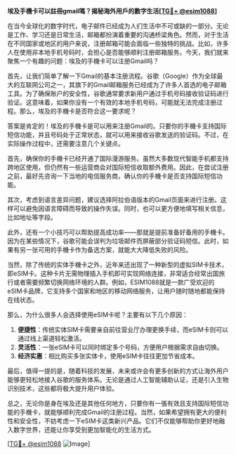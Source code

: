 **埃及手機卡可以註冊gmail嗎？揭秘海外用戶的數字生活[[TG💪+ @esim1088](https://t.me/s/esim1088)]**

在当今全球化的数字时代，电子邮件已经成为人们生活中不可或缺的一部分。无论是工作、学习还是日常生活，邮箱都扮演着重要的沟通桥梁角色。然而，对于生活在不同国家或地区的用户来说，注册邮箱可能会面临一些独特的挑战。比如，许多人在使用非本地手机号码时，会担心是否能够顺利注册邮箱服务。今天，我们就来聚焦一个有趣的问题：埃及的手機卡可以注册Gmail吗？

首先，让我们简单了解一下Gmail的基本注册流程。谷歌（Google）作为全球最大的互联网公司之一，其旗下的Gmail邮箱服务已经成为了许多人首选的电子邮箱工具。为了确保账户的安全性，谷歌通常要求新用户通过手机号码接收验证码进行验证。这意味着，如果你没有一个有效的本地手机号码，可能就无法完成注册过程。那么，埃及的手機卡是否符合这一要求呢？

答案是肯定的！埃及的手機卡是可以用来注册Gmail的。只要你的手機卡支持国际短信功能，并且号码处于正常状态，就可以用来接收谷歌发送的验证码。不过，在实际操作过程中，还需要注意几个关键点。

首先，确保你的手機卡已经开通了国际漫游服务。虽然大多数现代智能手机都支持跨地区使用，但仍然有一些运营商会对国际短信收取额外费用。因此，在尝试注册之前，最好先咨询一下当地的电信服务商，确认你的手機卡是否支持国际短信功能。

其次，考虑到语言差异问题，建议选择阿拉伯语版本的Gmail页面来进行注册。这样可以避免因语言障碍而导致的操作失误。同时，也可以更方便地填写相关信息，比如地址等字段。

此外，还有一个小技巧可以帮助提高成功率——那就是提前准备好备用的手機卡。因为在某些情况下，谷歌可能会误判为垃圾邮件而屏蔽部分验证码短信。此时，如果有另一张可用的手機卡作为备选方案，就能大大降低失败的风险。

当然，除了传统的实体手機卡之外，近年来还出现了一种新型的虚拟SIM卡技术，即eSIM卡。这种卡片无需物理插入手机即可实现网络连接，非常适合经常出国旅行或者需要频繁切换网络环境的人群。例如，ESIM1088就是一款广受欢迎的eSIM卡品牌，它支持多个国家和地区的移动网络服务，让用户随时随地都能保持在线状态。

那么，为什么很多人会选择使用eSIM卡呢？主要有以下几个原因：

1. **便捷性**：传统实体SIM卡需要亲自前往营业厅办理更换手续，而eSIM卡则可以通过线上渠道轻松激活。
2. **灵活性**：一张eSIM卡可以同时绑定多个号码，方便用户根据需求自由切换。
3. **经济实惠**：相比购买多张实体卡，使用eSIM卡往往更加节省成本。

最后，值得一提的是，随着科技的发展，未来或许会有更多创新的方式让海外用户能够更轻松地接入谷歌的服务体系。无论是通过人工智能辅助认证，还是引入生物识别技术，这些都将极大提升用户体验。

总之，无论你是身在埃及还是其他任何地方，只要你有一張有效且支持国际短信功能的手機卡，就能够顺利完成Gmail的注册过程。当然，如果希望拥有更大的便利性和安全性，不妨考虑一下eSIM卡这类新兴产品。它们不仅能够帮助你更好地融入数字世界，还能让你享受到更加智能化的生活方式。

[[TG💪+ @esim1088](https://t.me/s/esim1088) ![Image](https://i.postimg.cc/4NQfJmqS/Snipaste-2025-05-13-00-14-12.png)]
